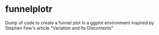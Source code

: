 # funnelplotr
 Dump of code to create a funnel plot in a ggplot environment inspired by Stephen Few's article "Variation and Its Discontents"
